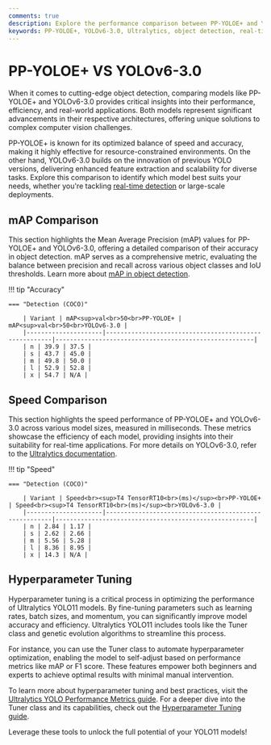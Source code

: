 ```yaml
---
comments: true
description: Explore the performance comparison between PP-YOLOE+ and YOLOv6-3.0, two state-of-the-art models in object detection and real-time AI. Learn how these advanced frameworks excel in computer vision tasks, offering speed, accuracy, and efficiency for edge AI applications.
keywords: PP-YOLOE+, YOLOv6-3.0, Ultralytics, object detection, real-time AI, edge AI, computer vision, COCO dataset, model performance
---
```


# PP-YOLOE+ VS YOLOv6-3.0

When it comes to cutting-edge object detection, comparing models like PP-YOLOE+ and YOLOv6-3.0 provides critical insights into their performance, efficiency, and real-world applications. Both models represent significant advancements in their respective architectures, offering unique solutions to complex computer vision challenges.

PP-YOLOE+ is known for its optimized balance of speed and accuracy, making it highly effective for resource-constrained environments. On the other hand, YOLOv6-3.0 builds on the innovation of previous YOLO versions, delivering enhanced feature extraction and scalability for diverse tasks. Explore this comparison to identify which model best suits your needs, whether you're tackling [real-time detection](https://www.ultralytics.com/glossary/object-detection) or large-scale deployments.

## mAP Comparison

This section highlights the Mean Average Precision (mAP) values for PP-YOLOE+ and YOLOv6-3.0, offering a detailed comparison of their accuracy in object detection. mAP serves as a comprehensive metric, evaluating the balance between precision and recall across various object classes and IoU thresholds. Learn more about [mAP in object detection](https://www.ultralytics.com/glossary/mean-average-precision-map).

!!! tip "Accuracy"

    === "Detection (COCO)"

    	| Variant | mAP<sup>val<br>50<br>PP-YOLOE+ | mAP<sup>val<br>50<br>YOLOv6-3.0 |
    	|---------------------|-------------------------------------------------------|-------------------------------------------------------|
    	| n | 39.9 | 37.5 |
    	| s | 43.7 | 45.0 |
    	| m | 49.8 | 50.0 |
    	| l | 52.9 | 52.8 |
    	| x | 54.7 | N/A |


## Speed Comparison

This section highlights the speed performance of PP-YOLOE+ and YOLOv6-3.0 across various model sizes, measured in milliseconds. These metrics showcase the efficiency of each model, providing insights into their suitability for real-time applications. For more details on YOLOv6-3.0, refer to the [Ultralytics documentation](https://docs.ultralytics.com/models/yolov10/).

!!! tip "Speed"

    === "Detection (COCO)"

    	| Variant | Speed<br><sup>T4 TensorRT10<br>(ms)</sup><br>PP-YOLOE+ | Speed<br><sup>T4 TensorRT10<br>(ms)</sup><br>YOLOv6-3.0 |
    	|---------------------|-------------------------------------------------------|-------------------------------------------------------|
    	| n | 2.84 | 1.17 |
    	| s | 2.62 | 2.66 |
    	| m | 5.56 | 5.28 |
    	| l | 8.36 | 8.95 |
    	| x | 14.3 | N/A |

## Hyperparameter Tuning

Hyperparameter tuning is a critical process in optimizing the performance of Ultralytics YOLO11 models. By fine-tuning parameters such as learning rates, batch sizes, and momentum, you can significantly improve model accuracy and efficiency. Ultralytics YOLO11 includes tools like the Tuner class and genetic evolution algorithms to streamline this process.

For instance, you can use the Tuner class to automate hyperparameter optimization, enabling the model to self-adjust based on performance metrics like mAP or F1 score. These features empower both beginners and experts to achieve optimal results with minimal manual intervention.

To learn more about hyperparameter tuning and best practices, visit the [Ultralytics YOLO Performance Metrics guide](https://docs.ultralytics.com/guides/yolo-performance-metrics). For a deeper dive into the Tuner class and its capabilities, check out the [Hyperparameter Tuning guide](https://docs.ultralytics.com/guides/hyperparameter-tuning).

Leverage these tools to unlock the full potential of your YOLO11 models!
